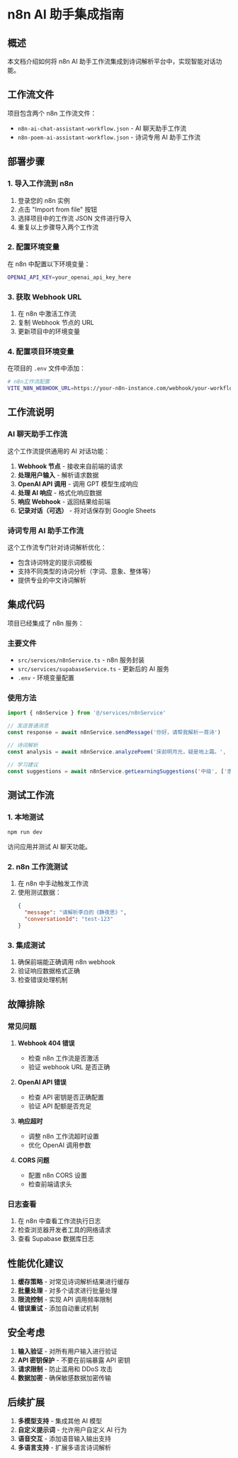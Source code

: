 # n8n AI 助手集成指南

## 概述

本文档介绍如何将 n8n AI 助手工作流集成到诗词解析平台中，实现智能对话功能。

## 工作流文件

项目包含两个 n8n 工作流文件：
- `n8n-ai-chat-assistant-workflow.json` - AI 聊天助手工作流
- `n8n-poem-ai-assistant-workflow.json` - 诗词专用 AI 助手工作流

## 部署步骤

### 1. 导入工作流到 n8n

1. 登录您的 n8n 实例
2. 点击 "Import from file" 按钮
3. 选择项目中的工作流 JSON 文件进行导入
4. 重复以上步骤导入两个工作流

### 2. 配置环境变量

在 n8n 中配置以下环境变量：

```bash
OPENAI_API_KEY=your_openai_api_key_here
```

### 3. 获取 Webhook URL

1. 在 n8n 中激活工作流
2. 复制 Webhook 节点的 URL
3. 更新项目中的环境变量

### 4. 配置项目环境变量

在项目的 `.env` 文件中添加：

```bash
# n8n工作流配置
VITE_N8N_WEBHOOK_URL=https://your-n8n-instance.com/webhook/your-workflow-id
```

## 工作流说明

### AI 聊天助手工作流

这个工作流提供通用的 AI 对话功能：

1. **Webhook 节点** - 接收来自前端的请求
2. **处理用户输入** - 解析请求数据
3. **OpenAI API 调用** - 调用 GPT 模型生成响应
4. **处理 AI 响应** - 格式化响应数据
5. **响应 Webhook** - 返回结果给前端
6. **记录对话（可选）** - 将对话保存到 Google Sheets

### 诗词专用 AI 助手工作流

这个工作流专门针对诗词解析优化：

- 包含诗词特定的提示词模板
- 支持不同类型的诗词分析（字词、意象、整体等）
- 提供专业的中文诗词解析

## 集成代码

项目已经集成了 n8n 服务：

### 主要文件

- `src/services/n8nService.ts` - n8n 服务封装
- `src/services/supabaseService.ts` - 更新后的 AI 服务
- `.env` - 环境变量配置

### 使用方法

```typescript
import { n8nService } from '@/services/n8nService'

// 发送普通消息
const response = await n8nService.sendMessage('你好，请帮我解析一首诗')

// 诗词解析
const analysis = await n8nService.analyzePoem('床前明月光，疑是地上霜。', 'overall')

// 学习建议
const suggestions = await n8nService.getLearningSuggestions('中级', ['唐诗', '宋词'])
```

## 测试工作流

### 1. 本地测试

```bash
npm run dev
```

访问应用并测试 AI 聊天功能。

### 2. n8n 工作流测试

1. 在 n8n 中手动触发工作流
2. 使用测试数据：
   ```json
   {
     "message": "请解析李白的《静夜思》",
     "conversationId": "test-123"
   }
   ```

### 3. 集成测试

1. 确保前端能正确调用 n8n webhook
2. 验证响应数据格式正确
3. 检查错误处理机制

## 故障排除

### 常见问题

1. **Webhook 404 错误**
   - 检查 n8n 工作流是否激活
   - 验证 webhook URL 是否正确

2. **OpenAI API 错误**
   - 检查 API 密钥是否正确配置
   - 验证 API 配额是否充足

3. **响应超时**
   - 调整 n8n 工作流超时设置
   - 优化 OpenAI 调用参数

4. **CORS 问题**
   - 配置 n8n CORS 设置
   - 检查前端请求头

### 日志查看

1. 在 n8n 中查看工作流执行日志
2. 检查浏览器开发者工具的网络请求
3. 查看 Supabase 数据库日志

## 性能优化建议

1. **缓存策略** - 对常见诗词解析结果进行缓存
2. **批量处理** - 对多个请求进行批量处理
3. **限流控制** - 实现 API 调用频率限制
4. **错误重试** - 添加自动重试机制

## 安全考虑

1. **输入验证** - 对所有用户输入进行验证
2. **API 密钥保护** - 不要在前端暴露 API 密钥
3. **请求限制** - 防止滥用和 DDoS 攻击
4. **数据加密** - 确保敏感数据加密传输

## 后续扩展

1. **多模型支持** - 集成其他 AI 模型
2. **自定义提示词** - 允许用户自定义 AI 行为
3. **语音交互** - 添加语音输入输出支持
4. **多语言支持** - 扩展多语言诗词解析